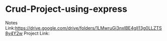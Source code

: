 # Crud-Project-using-express
Notes Link:https://drive.google.com/drive/folders/1LMwruGi3nxlBE4gll13g0LLZTS8y4Y2w
Project Link:
